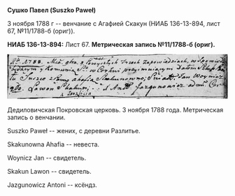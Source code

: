**Сушко Павел (Suszko Paweł)**

3 ноября 1788 г -- венчание с Агафией Скакун (НИАБ 136-13-894, лист 67,
№11/1788-б (ориг)).

**НИАБ 136-13-894:** Лист 67. **Метрическая запись №11/1788-б (ориг).**

![](./media/97013c2d3df5d5e673e1287e14b5b990396850c5.png)

Дедиловичская Покровская церковь. 3 ноября 1788 года. Метрическая запись
о венчании.

Suszko Paweł -- жених, с деревни Разлитье.

Skakunowna Ahafia -- невеста.

Woynicz Jan -- свидетель.

Skakun Lawon -- свидетель.

Jazgunowicz Antoni -- ксёндз.
